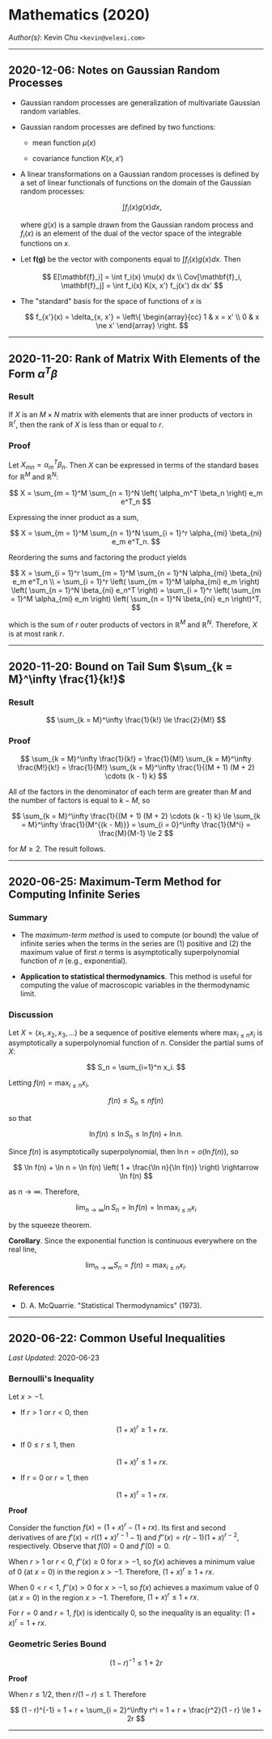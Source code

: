 Mathematics (2020)
==================

*Author(s)*: Kevin Chu `<kevin@velexi.com>`

-------------------------------------------------------------------------------

2020-12-06: Notes on Gaussian Random Processes
----------------------------------------------

* Gaussian random processes are generalization of multivariate Gaussian random
  variables.

* Gaussian random processes are defined by two functions:

  * mean function $\mu(x)$

  * covariance function $K(x, x')$

* A linear transformations on a Gaussian random processes is defined by a set
  of linear functionals of functions on the domain of the Gaussian random
  processes:

  $$
    \int f_i(x) g(x) dx,
  $$

  where $g(x)$ is a sample drawn from the Gaussian random process and $f_i(x)$
  is an element of the dual of the vector space of the integrable functions on
  $x$.

* Let $\mathbf{f(g)}$ be the vector with components equal to
  $\int f_i(x) g(x) dx$. Then

  $$
    E[\mathbf{f}_i] = \int f_i(x) \mu(x) dx \\
    Cov[\mathbf{f}_i, \mathbf{f}_j] = \int f_i(x) K(x, x') f_j(x') dx dx'
  $$

* The "standard" basis for the space of functions of $x$ is

  $$
    f_{x'}(x) = \delta_{x, x'} =
      \left\{
        \begin{array}{cc}
          1 & x = x' \\
          0 & x \ne x'
        \end{array}
      \right.
  $$

-------------------------------------------------------------------------------

2020-11-20: Rank of Matrix With Elements of the Form $\alpha^T \beta$
---------------------------------------------------------------------

### Result

If $X$ is an $M \times N$ matrix with elements that are inner products of
vectors in $\mathbb{R}^r$, then the rank of $X$ is less than or equal to $r$.

### Proof

Let $X_{mn} = \alpha_m^T \beta_n$. Then $X$ can be expressed in terms of the
standard bases for $\mathbb{R}^M$ and $\mathbb{R}^N$:

$$
  X = \sum_{m = 1}^M \sum_{n = 1}^N \left( \alpha_m^T \beta_n \right) e_m e^T_n
$$

Expressing the inner product as a sum,

$$
  X
  = \sum_{m = 1}^M \sum_{n = 1}^N
    \sum_{i = 1}^r \alpha_{mi} \beta_{ni} e_m e^T_n.
$$

Reordering the sums and factoring the product yields

$$
  X
  = \sum_{i = 1}^r
    \sum_{m = 1}^M \sum_{n = 1}^N \alpha_{mi} \beta_{ni} e_m e^T_n \\
  = \sum_{i = 1}^r
    \left( \sum_{m = 1}^M \alpha_{mi} e_m \right)
    \left( \sum_{n = 1}^N \beta_{ni} e_n^T \right)
  = \sum_{i = 1}^r
    \left( \sum_{m = 1}^M \alpha_{mi} e_m \right)
    \left( \sum_{n = 1}^N \beta_{ni} e_n \right)^T,
$$

which is the sum of $r$ outer products of vectors in $\mathbb{R}^M$ and
$\mathbb{R}^N$. Therefore, $X$ is at most rank $r$.

-------------------------------------------------------------------------------

2020-11-20: Bound on Tail Sum $\sum_{k = M}^\infty \frac{1}{k!}$
----------------------------------------------------------------

### Result

$$
  \sum_{k = M}^\infty \frac{1}{k!} \le \frac{2}{M!}
$$

### Proof

$$
\sum_{k = M}^\infty \frac{1}{k!}
= \frac{1}{M!} \sum_{k = M}^\infty \frac{M!}{k!}
= \frac{1}{M!} \sum_{k = M}^\infty \frac{1}{(M + 1) (M + 2) \cdots (k - 1) k}
$$

All of the factors in the denominator of each term are greater than $M$ and the
number of factors is equal to $k - M$, so

$$
\sum_{k = M}^\infty \frac{1}{(M + 1) (M + 2) \cdots (k - 1) k}
\le \sum_{k = M}^\infty \frac{1}{M^{(k - M)}}
= \sum_{i = 0}^\infty \frac{1}{M^i}
= \frac{M}{M-1}
\le 2
$$

for $M \ge 2$. The result follows.

-------------------------------------------------------------------------------

2020-06-25: Maximum-Term Method for Computing Infinite Series
-------------------------------------------------------------

### Summary

* The _maximum-term method_ is used to compute (or bound) the value of
  infinite series when the terms in the series are (1) positive and
  (2) the maximum value of first $n$ terms is asymptotically superpolynomial
  function of $n$ (e.g., exponential).

* __Application to statistical thermodynamics__. This method is useful for
  computing the value of macroscopic variables in the thermodynamic limit.

### Discussion

Let $X = (x_1, x_2, x_3, \ldots)$ be a sequence of positive elements where
$\max_{i \le n} x_i$ is asymptotically a superpolynomial function of $n$.
Consider the partial sums of $X$:

$$
  S_n = \sum_{i=1}^n x_i.
$$

Letting $f(n) = \max_{i \le n} x_i$,

$$
  f(n) \le S_n \le n f(n)
$$

so that

$$
  \ln f(n) \le \ln S_n \le \ln f(n) + \ln n.
$$

Since $f(n)$ is asymptotically superpolynomial, then $\ln n = o(\ln f(n))$, so

$$
  \ln f(n) + \ln n = \ln f(n) \left( 1 + \frac{\ln n}{\ln f(n)} \right)
  \rightarrow \ln f(n)
$$

as $n \rightarrow \infty$. Therefore,

$$
  \lim_{n \rightarrow \infty} \ln S_n = \ln f(n) = \ln \max_{i \le n} x_i
$$

by the squeeze theorem.

__Corollary__. Since the exponential function is continuous everywhere on the
real line,

$$
  \lim_{n \rightarrow \infty} S_n = f(n) = \max_{i \le n} x_i.
$$


### References

* D. A. McQuarrie. "Statistical Thermodynamics" (1973).

-------------------------------------------------------------------------------

2020-06-22: Common Useful Inequalities
--------------------------------------

_Last Updated_: 2020-06-23

### Bernoulli's Inequality

Let $x > -1$.

* If $r > 1$ or $r < 0$, then

  $$
    (1 + x)^r \ge 1 + rx.
  $$

* If $0 \le r \le 1$, then

  $$
    (1 + x)^r \le 1 + rx.
  $$

* If $r = 0$ or $r = 1$, then

  $$
    (1 + x)^r = 1 + rx.
  $$

__Proof__

Consider the function $f(x) = (1 + x)^r - (1 + rx)$. Its first and second
derivatives of are $f'(x) = r ((1 + x)^{r - 1} - 1)$ and
$f''(x) = r (r - 1) (1 + x)^{r - 2}$, respectively. Observe that $f(0) = 0$
and $f'(0) = 0$.

When $r > 1$ or $r < 0$, $f''(x) \ge 0$ for $x > -1$, so $f(x)$ achieves a
minimum value of 0 (at $x = 0$) in the region $x > -1$. Therefore,
$(1 + x)^r \ge 1 + rx$.

When $0 < r < 1$, $f''(x) > 0$ for $x > -1$, so $f(x)$ achieves a maximum value
of 0 (at $x = 0$) in the region $x > -1$. Therefore, $(1 + x)^r \le 1 + rx$.

For $r = 0$ and $r = 1$, $f(x)$ is identically 0, so the inequality is an
equality: $(1 + x)^r = 1 + rx$.

### Geometric Series Bound

$$
  (1 - r)^{-1} \le 1 + 2r
$$

__Proof__

When $r \le 1/2$, then $r/(1 - r) \le 1$. Therefore

$$
  (1 - r)^{-1} = 1 + r + \sum_{i = 2}^\infty r^i
= 1 + r + \frac{r^2}{1 - r} \le 1 + 2r
$$

-------------------------------------------------------------------------------

